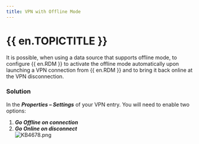 ```yaml
---
title: VPN with Offline Mode
---
```

# {{ en.TOPICTITLE }}
It is possible, when using a data source that supports offline mode, to configure {{ en.RDM }} to activate the offline mode automatically upon launching a VPN connection from {{ en.RDM }} and to bring it back online at the VPN disconnection.
### Solution
In the ***Properties – Settings*** of your VPN entry. You will need to enable two options:  

1. ***Go Offline on connection***
1. ***Go Online on disconnect***  
![KB4678.png](/img/en/kb/KB4678.png)
